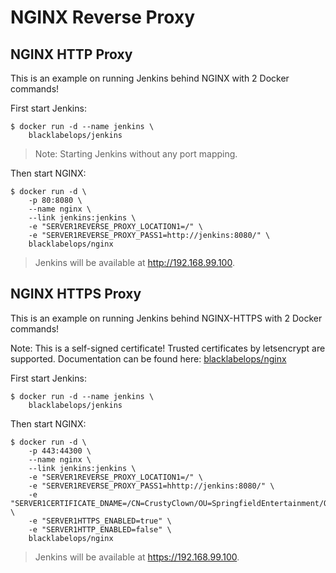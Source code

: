# NGINX Reverse Proxy

## NGINX HTTP Proxy

This is an example on running Jenkins behind NGINX with 2 Docker commands!

First start Jenkins:

~~~~
$ docker run -d --name jenkins \
    blacklabelops/jenkins
~~~~

> Note: Starting Jenkins without any port mapping.

Then start NGINX:

~~~~
$ docker run -d \
    -p 80:8080 \
    --name nginx \
    --link jenkins:jenkins \
    -e "SERVER1REVERSE_PROXY_LOCATION1=/" \
    -e "SERVER1REVERSE_PROXY_PASS1=http://jenkins:8080/" \
    blacklabelops/nginx
~~~~

> Jenkins will be available at http://192.168.99.100.

## NGINX HTTPS Proxy

This is an example on running Jenkins behind NGINX-HTTPS with 2 Docker commands!

Note: This is a self-signed certificate! Trusted certificates by letsencrypt are supported. Documentation can be found here: [blacklabelops/nginx](https://github.com/blacklabelops/nginx)

First start Jenkins:

~~~~
$ docker run -d --name jenkins \
    blacklabelops/jenkins
~~~~

Then start NGINX:

~~~~
$ docker run -d \
    -p 443:44300 \
    --name nginx \
    --link jenkins:jenkins \
    -e "SERVER1REVERSE_PROXY_LOCATION1=/" \
    -e "SERVER1REVERSE_PROXY_PASS1=hhttp://jenkins:8080/" \
    -e "SERVER1CERTIFICATE_DNAME=/CN=CrustyClown/OU=SpringfieldEntertainment/O=crusty.springfield.com/L=Springfield/C=US" \
    -e "SERVER1HTTPS_ENABLED=true" \
    -e "SERVER1HTTP_ENABLED=false" \
    blacklabelops/nginx
~~~~

> Jenkins will be available at https://192.168.99.100.